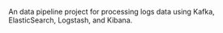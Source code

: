An data pipeline project for processing logs data using Kafka, ElasticSearch, Logstash, and Kibana.
